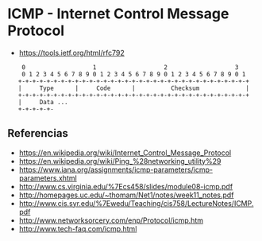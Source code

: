 #	ICMP - Internet Control Message Protocol

+ <https://tools.ietf.org/html/rfc792>

```
    0                   1                   2                   3
    0 1 2 3 4 5 6 7 8 9 0 1 2 3 4 5 6 7 8 9 0 1 2 3 4 5 6 7 8 9 0 1
   +-+-+-+-+-+-+-+-+-+-+-+-+-+-+-+-+-+-+-+-+-+-+-+-+-+-+-+-+-+-+-+-+
   |     Type      |     Code      |          Checksum             |
   +-+-+-+-+-+-+-+-+-+-+-+-+-+-+-+-+-+-+-+-+-+-+-+-+-+-+-+-+-+-+-+-+
   |     Data ...
   +-+-+-+-+-
```

##	Referencias

+ <https://en.wikipedia.org/wiki/Internet_Control_Message_Protocol>
+ <https://en.wikipedia.org/wiki/Ping_%28networking_utility%29>
+ <https://www.iana.org/assignments/icmp-parameters/icmp-parameters.xhtml>
+ <http://www.cs.virginia.edu/%7Ecs458/slides/module08-icmp.pdf>
+ <http://homepages.uc.edu/~thomam/Net1/notes/week11_notes.pdf>
+ <http://www.cis.syr.edu/%7Ewedu/Teaching/cis758/LectureNotes/ICMP.pdf>
+ <http://www.networksorcery.com/enp/Protocol/icmp.htm>
+ <http://www.tech-faq.com/icmp.html>
